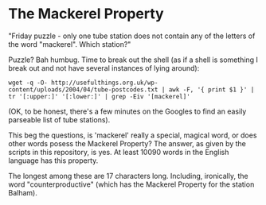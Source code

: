 The Mackerel Property
=====================

"Friday puzzle - only one tube station does not contain any of the letters of the word "mackerel". Which station?"

Puzzle? Bah humbug. Time to break out the shell (as if a shell is something I break out and not have several instances of lying around):

    wget -q -O- http://usefulthings.org.uk/wp-content/uploads/2004/04/tube-postcodes.txt | awk -F, '{ print $1 }' | tr '[:upper:]' '[:lower:]' | grep -Eiv '[mackerel]'

(OK, to be honest, there's a few minutes on the Googles to find an easily parseable list of tube stations).

This beg the questions, is 'mackerel' really a special, magical word, or does other words posess the Mackerel Property? The answer, as given by the scripts in this repository, is yes. At least 10090 words in the English language has this property.

The longest among these are 17 characters long. Including, ironically, the word "counterproductive" (which has the Mackerel Property for the station Balham).
